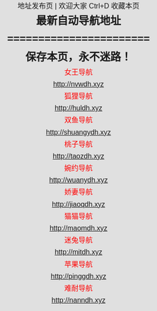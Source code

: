 <head>
<meta http-equiv="Content-Type" content="text/html; charset=utf-8" />
<title>最新地址发布页</title>
<style type="text/css">
html,body { padding: 0;margin: 0; background: #E0E0E0;font: 400 16px/1.7 "Microsoft JhengHei", sans-serif;}
div,ul,li,h1,p,h2{padding: 0;margin: 0;}
ul,li{list-style: none;}
.main{text-align: center;}
.content{ margin:0 auto; width:90%;}
.red{ color:#F00;}
#lovexin12,#lovexin14{border:2px solid red;z-index:9999;
}
@media only screen and (min-width:0px) and (max-width:1120px){
#lovexin12 img,#lovexin14 img{width:200px;}
}
}

</style>
<script>
function loadCSS() {
if ((navigator.userAgent.match(/(phone|pad|pod|iPhone|iPod|ios|iPad|Android|wOSBrowser|BrowserNG|WebOS)/i))) {
document.write('<link href="phone.css" rel="stylesheet" type="text/css" media="screen" />');
//alert("shouji");
}
else {
//alert("diannao");
document.write('<link href="pc.css" rel="stylesheet" type="text/css" media="screen" />');
}
}
loadCSS();
  
lastScrollY=0;
function heartBeat(){ 
var diffY;
if (document.documentElement && document.documentElement.scrollTop)
diffY = document.documentElement.scrollTop;
else if (document.body)
diffY = document.body.scrollTop
else
{/*Netscape stuff*/}
//alert(diffY);
percent=.1*(diffY-lastScrollY); 
if(percent>0)percent=Math.ceil(percent); 
else percent=Math.floor(percent); 
document.getElementById("lovexin12").style.top=parseInt(document.getElementById
("lovexin12").style.top)+percent+"px";
document.getElementById("lovexin14").style.top=parseInt(document.getElementById
("lovexin12").style.top)+percent+"px";
lastScrollY=lastScrollY+percent; 
//alert(lastScrollY);
}

document.write(suspendcode12); 
document.write(suspendcode14); 
window.setInterval("heartBeat()",1);

</script>
</head>

<body>
<div class="main">
<div class="content">
<div class="title"> 地址发布页 | 欢迎大家 Ctrl+D 收藏本页</div>
<div class="daohang">
<div class="daohang_t">
<h2>最新自动导航地址</h2>
  <h2>=======================</h2>
<ul>



<div class="daohang_r">
<h2>保存本页，永不迷路！</h2>
<ul>
<li class="red">女王导航</li><li><a href="http://nvwdh.xyz" target="_blank">http://nvwdh.xyz</a></li>
<li class="red">狐狸导航</li><li><a href="http://huldh.xyz" target="_blank">http://huldh.xyz</a></li>
<li class="red">双鱼导航</li><li><a href="http://shuangydh.xyz" target="_blank">http://shuangydh.xyz</a></li>
<li class="red">桃子导航</li><li><a href="http://taozdh.xyz" target="_blank">http://taozdh.xyz</a></li>
<li class="red">婉约导航</li><li><a href="http://wuanydh.xyz" target="_blank">http://wuanydh.xyz</a></li>
<li class="red">娇妻导航</li><li><a href="http://jiaoqdh.xyz" target="_blank">http://jiaoqdh.xyz</a></li>
<li class="red">猫猫导航</li><li><a href="http://maomdh.xyz" target="_blank">http://maomdh.xyz</a></li>
<li class="red">迷兔导航</li><li><a href="http://mitdh.xyz" target="_blank">http://mitdh.xyz</a></li>
<li class="red">苹果导航</li><li><a href="http://pinggdh.xyz" target="_blank">http://pinggdh.xyz</a></li>
<li class="red">难耐导航</li><li><a href="http://nanndh.xyz" target="_blank">http://nanndh.xyz</a></li>
</ul>


</div>
<div class="foot"><br></div>

